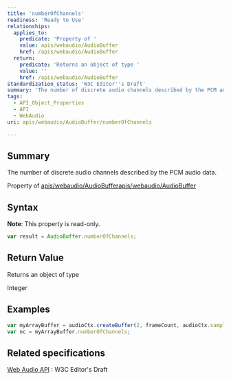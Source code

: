 ```yaml
---
title: 'numberOfChannels'
readiness: 'Ready to Use'
relationships:
  applies_to:
    predicate: 'Property of '
    value: apis/webaudio/AudioBuffer
    href: /apis/webaudio/AudioBuffer
  return:
    predicate: 'Returns an object of type '
    value: ''
    href: /apis/webaudio/AudioBuffer
standardization_status: 'W3C Editor''s Draft'
summary: 'The number of discrete audio channels described by the PCM audio data.'
tags:
  - API_Object_Properties
  - API
  - WebAudio
uri: apis/webaudio/AudioBuffer/numberOfChannels

---
```

## Summary

The number of discrete audio channels described by the PCM audio data.

Property of [apis/webaudio/AudioBuffer](/apis/webaudio/AudioBuffer)[apis/webaudio/AudioBuffer](/apis/webaudio/AudioBuffer)

## Syntax

**Note**: This property is read-only.

``` js
var result = AudioBuffer.numberOfChannels;
```

## Return Value

Returns an object of type

Integer

## Examples

``` js
var myArrayBuffer = audioCtx.createBuffer(2, frameCount, audioCtx.sampleRate);
var nc = myArrayBuffer.numberOfChannels;
```

## Related specifications

[Web Audio API](http://webaudio.github.io/web-audio-api/)
:   W3C Editor's Draft
